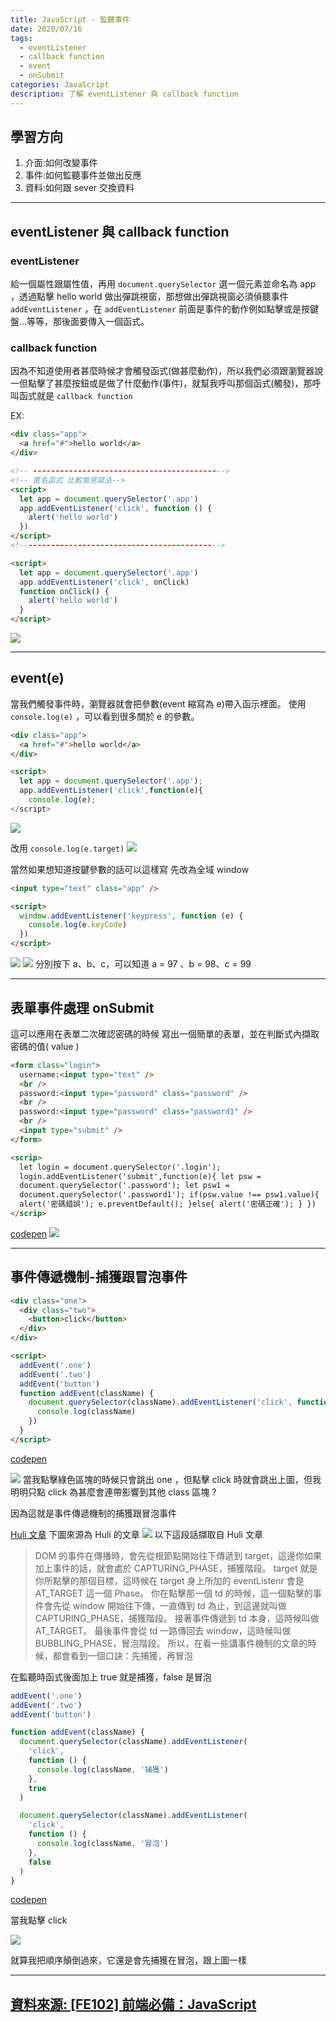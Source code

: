 ```yaml
---
title: JavaScript - 監聽事件
date: 2020/07/16
tags:
  - eventListener
  - callback function
  - event
  - onSubmit
categories: JavaScript
description: 了解 eventListener 與 callback function
---
```


## 學習方向

1. 介面:如何改變事件
2. 事件:如何監聽事件並做出反應
3. 資料:如何跟 sever 交換資料
<!--more-->

---

## eventListener 與 callback function

### eventListener

給一個屬性跟屬性值，再用 `document.querySelector` 選一個元素並命名為 app ，透過點擊 hello world 做出彈跳視窗，那想做出彈跳視窗必須偵聽事件 `addEventListener` ，在 `addEventListener` 前面是事件的動作例如點擊或是按鍵盤...等等，那後面要傳入一個函式。

### callback function

因為不知道使用者甚麼時候才會觸發函式(做甚麼動作)，所以我們必須跟瀏覽器說一但點擊了甚麼按鈕或是做了什麼動作(事件)，就幫我呼叫那個函式(觸發)，那呼叫函式就是 `callback function`

EX:

```html
<div class="app">
  <a href="#">hello world</a>
</div>

<!-- ------------------------------------------->
<!-- 匿名函式 比較常見寫法-->
<script>
  let app = document.querySelector('.app')
  app.addEventListener('click', function () {
    alert('hello world')
  })
</script>
<!--------------------------------------------->

<script>
  let app = document.querySelector('.app')
  app.addEventListener('click', onClick)
  function onClick() {
    alert('hello world')
  }
</script>
```

![](https://i.imgur.com/BYG7UOJ.png)

---

## event(e)

當我們觸發事件時，瀏覽器就會把參數(event 縮寫為 e)帶入函示裡面。
使用 `console.log(e)` ，可以看到很多關於 e 的參數。

```html
<div class="app">
  <a href="#">hello world</a>
</div>

<script>
  let app = document.querySelector('.app');
  app.addEventListener('click',function(e){
  	console.log(e);
</script>
```

![](https://i.imgur.com/WqDxtOD.png)

改用 `console.log(e.target)`
![](https://i.imgur.com/TFYrlsD.png)

當然如果想知道按鍵參數的話可以這樣寫
先改為全域 window

```html
<input type="text" class="app" />

<script>
  window.addEventListener('keypress', function (e) {
    console.log(e.keyCode)
  })
</script>
```

![](https://i.imgur.com/A0uZqfO.png)
![](https://i.imgur.com/lDm6hKO.png)
分別按下 a、b、c，可以知道 a = 97 、b = 98、c = 99

---

## 表單事件處理 onSubmit

這可以應用在表單二次確認密碼的時候
寫出一個簡單的表單，並在判斷式內擷取密碼的值( value )

```html
<form class="login">
  username:<input type="text" />
  <br />
  password:<input type="password" class="password" />
  <br />
  password:<input type="password" class="password1" />
  <br />
  <input type="submit" />
</form>

<scrip>
  let login = document.querySelector('.login');
  login.addEventListener('submit',function(e){ let psw =
  document.querySelector('.password'); let psw1 =
  document.querySelector('.password1'); if(psw.value !== psw1.value){
  alert('密碼錯誤'); e.preventDefault(); }else{ alert('密碼正確'); } })
</scrip>
```

[codepen](https://codepen.io/gleofgja/pen/wvGGdgy?editors=1010)
![](https://i.imgur.com/ES5AVUI.png)

---

## 事件傳遞機制-捕獲跟冒泡事件

```html
<div class="one">
  <div class="two">
    <button>click</button>
  </div>
</div>

<script>
  addEvent('.one')
  addEvent('.two')
  addEvent('button')
  function addEvent(className) {
    document.querySelector(className).addEventListener('click', function () {
      console.log(className)
    })
  }
</script>
```

[codepen](https://codepen.io/gleofgja/pen/dyMMWVO?editors=1011)

![](https://i.imgur.com/iSr9A3f.png)
當我點擊綠色區塊的時候只會跳出 one ，但點擊 click 時就會跳出上圖，但我明明只點 click 為甚麼會連帶影響到其他 class 區塊 ?

因為這就是事件傳遞機制的捕獲跟冒泡事件

[Huli 文章](https://blog.techbridge.cc/2017/07/15/javascript-event-propagation/)
下圖來源為 Huli 的文章
![](https://i.imgur.com/V2KLVIV.png)
以下這段話擷取自 Huli 文章

> DOM 的事件在傳播時，會先從根節點開始往下傳遞到 target，這邊你如果加上事件的話，就會處於 CAPTURING_PHASE，捕獲階段。
> target 就是你所點擊的那個目標，這時候在 target 身上所加的 eventListenr 會是 AT_TARGET 這一個 Phase。
> 你在點擊那一個 td 的時候，這一個點擊的事件會先從 window 開始往下傳，一直傳到 td 為止，到這邊就叫做 CAPTURING_PHASE，捕獲階段。
> 接著事件傳遞到 td 本身，這時候叫做 AT_TARGET。
> 最後事件會從 td 一路傳回去 window，這時候叫做 BUBBLING_PHASE，冒泡階段。
> 所以，在看一些講事件機制的文章的時候，都會看到一個口訣：先捕獲，再冒泡

在監聽時函式後面加上 true 就是捕獲，false 是冒泡

```javascript
addEvent('.one')
addEvent('.two')
addEvent('button')

function addEvent(className) {
  document.querySelector(className).addEventListener(
    'click',
    function () {
      console.log(className, '捕獲')
    },
    true
  )

  document.querySelector(className).addEventListener(
    'click',
    function () {
      console.log(className, '冒泡')
    },
    false
  )
}
```

[codepen](https://codepen.io/gleofgja/pen/YzqqVjQ?editors=1011)

當我點擊 click

![](https://i.imgur.com/g7pwU5s.png)

就算我把順序顛倒過來，它還是會先捕獲在冒泡，跟上圖一樣

---

## [資料來源: [FE102] 前端必備：JavaScript](https://lidemy.com/courses/390588/lectures/9653894)
